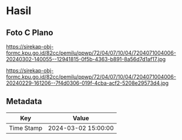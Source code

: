 # Hasil

## Foto C Plano

https://sirekap-obj-formc.kpu.go.id/82cc/pemilu/ppwp/72/04/07/10/04/7204071004006-20240302-140055--12941815-0f5b-4363-b891-8a56d7d1af17.jpg

https://sirekap-obj-formc.kpu.go.id/82cc/pemilu/ppwp/72/04/07/10/04/7204071004006-20240229-161206--7f4d0306-019f-4cba-acf2-5208e29573d4.jpg


## Metadata

| Key        | Value               |
| ---------- | ------------------- |
| Time Stamp | 2024-03-02 15:00:00 |



